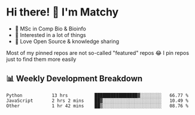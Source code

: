 # Hi there! 👋 I'm Matchy

- 🧬 MSc in Comp Bio & Bioinfo
- 🎈 Interested in a lot of things
- 💜 Love Open Source & knowledge sharing

Most of my pinned repos are not so-called "featured" repos 😂 I pin repos just to find them more easily

## 📊 Weekly Development Breakdown

<!--START_SECTION:waka-->

```text
Python           13 hrs          ████████████████▓░░░░░░░░   66.77 %
JavaScript       2 hrs 2 mins    ██▓░░░░░░░░░░░░░░░░░░░░░░   10.49 %
Other            1 hr 42 mins    ██▒░░░░░░░░░░░░░░░░░░░░░░   08.76 %
```

<!--END_SECTION:waka-->
